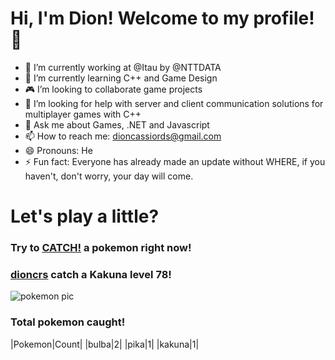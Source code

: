 # Hi, I'm Dion! Welcome to my profile!👋

- :bank: I’m currently working at @Itau by @NTTDATA
- :rocket: I’m currently learning C++ and Game Design
- :video_game: I’m looking to collaborate game projects
- :satellite: I’m looking for help with server and client communication solutions for multiplayer games with C++
- 💬 Ask me about Games, .NET and Javascript
- 📫 How to reach me: dioncassiords@gmail.com
- 😄 Pronouns: He
- ⚡ Fun fact: Everyone has already made an update without WHERE, if you haven't, don't worry, your day will come.

# Let's play a little?

### Try to [CATCH!](https://github.com/dioncrs/dioncrs/issues/new?title=catch&body=Just+click+%27Submit+new+issue%27+and+catch+a+pokemon.) a pokemon right now!
### [dioncrs](https://www.github.com/dioncrs) catch a Kakuna level 78!

![pokemon pic](https://assets.pokemon.com/assets/cms2/img/pokedex/full/014.png)
### Total pokemon caught!
|Pokemon|Count|
|bulba|2|
|pika|1|
|kakuna|1|
